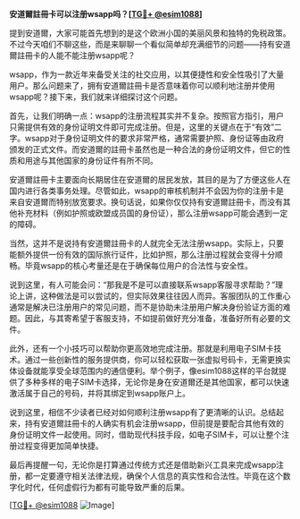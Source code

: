 **安道爾註冊卡可以注册wsapp吗？[[TG💪+ @esim1088](https://t.me/s/esim1088)]**

提到安道爾，大家可能首先想到的是这个欧洲小国的美丽风景和独特的免税政策。不过今天咱们不聊这些，而是来聊聊一个看似简单却充满细节的问题——持有安道爾註冊卡的人能不能注册wsapp呢？

wsapp，作为一款近年来备受关注的社交应用，以其便捷性和安全性吸引了大量用户。那么问题来了，拥有安道爾註冊卡是否意味着你可以顺利地注册并使用wsapp呢？接下来，我们就来详细探讨这个问题。

首先，让我们明确一点：wsapp的注册流程其实并不复杂。按照官方指引，用户只需提供有效的身份证明文件即可完成注册。但是，这里的关键点在于“有效”二字。wsapp对于身份证明文件的要求非常严格，通常需要护照、身份证等由政府颁发的正式文件。而安道爾的註冊卡虽然也是一种合法的身份证明文件，但它的性质和用途与其他国家的身份证件有所不同。

安道爾註冊卡主要面向长期居住在安道爾的居民发放，其目的是为了方便这些人在国内进行各类事务处理。尽管如此，wsapp的审核机制并不会因为你的注册卡是来自安道爾而特别放宽要求。换句话说，如果你仅仅持有安道爾註冊卡，而没有其他补充材料（例如护照或欧盟成员国的身份证），那么注册wsapp可能会遇到一定的障碍。

当然，这并不是说持有安道爾註冊卡的人就完全无法注册wsapp。实际上，只要能额外提供一份有效的国际旅行证件，比如护照，那么注册过程就会变得十分顺畅。毕竟wsapp的核心考量还是在于确保每位用户的合法性与安全性。

说到这里，有人可能会问：“那我是不是可以直接联系wsapp客服寻求帮助？”理论上讲，这种做法是可以尝试的，但实际效果往往因人而异。客服团队的工作重心通常是解决已注册用户的常见问题，而不是协助未注册用户解决身份验证方面的难题。因此，与其寄希望于客服支持，不如提前做好充分准备，准备好所有必要的文件。

此外，还有一个小技巧可以帮助你更高效地完成注册。那就是利用电子SIM卡技术。通过一些创新性的服务提供商，你可以轻松获取一张虚拟号码卡，无需更换实体设备就能享受全球范围内的通信便利。举个例子，像esim1088这样的平台就提供了多种多样的电子SIM卡选择，无论你是身在安道爾还是其他国家，都可以快速激活属于自己的号码，并将其绑定到wsapp账户上。

说到这里，相信不少读者已经对如何顺利注册wsapp有了更清晰的认识。总结起来，持有安道爾註冊卡的人确实有机会注册wsapp，但前提是要配合其他有效的身份证明文件一起使用。同时，借助现代科技手段，如电子SIM卡，可以让整个注册过程变得更加简单快捷。

最后再提醒一句，无论你是打算通过传统方式还是借助新兴工具来完成wsapp注册，都一定要遵守相关法律法规，确保个人信息的真实性和合法性。毕竟在这个数字化时代，任何虚假行为都有可能导致严重的后果。

[[TG💪+ @esim1088](https://t.me/s/esim1088) ![Image](https://i.postimg.cc/4NQfJmqS/Snipaste-2025-05-13-00-14-12.png)]
